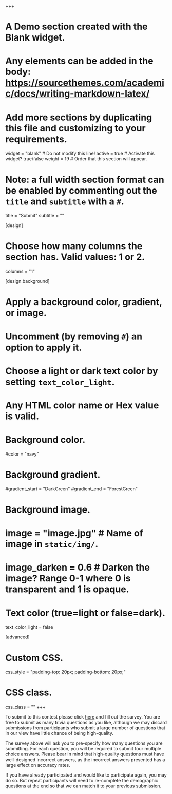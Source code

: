 +++
# A Demo section created with the Blank widget.
# Any elements can be added in the body: https://sourcethemes.com/academic/docs/writing-markdown-latex/
# Add more sections by duplicating this file and customizing to your requirements.

widget = "blank"  # Do not modify this line!
active = true  # Activate this widget? true/false
weight = 19  # Order that this section will appear.

# Note: a full width section format can be enabled by commenting out the `title` and `subtitle` with a `#`.
title = "Submit"
subtitle = ""

[design]
  # Choose how many columns the section has. Valid values: 1 or 2.
  columns = "1"

[design.background]
  # Apply a background color, gradient, or image.
  #   Uncomment (by removing `#`) an option to apply it.
  #   Choose a light or dark text color by setting `text_color_light`.
  #   Any HTML color name or Hex value is valid.

  # Background color.
  #color = "navy"

  # Background gradient.
  #gradient_start = "DarkGreen"
  #gradient_end = "ForestGreen"

  # Background image.
  # image = "image.jpg"  # Name of image in `static/img/`.
  # image_darken = 0.6  # Darken the image? Range 0-1 where 0 is transparent and 1 is opaque.

  # Text color (true=light or false=dark).
  text_color_light = false

[advanced]
 # Custom CSS.
 css_style = "padding-top: 20px; padding-bottom: 20px;"

 # CSS class.
 css_class = ""
+++


To submit to this contest please click [here](https://www.guidedtrack.com/programs/1hjukl2/run) and fill out the survey. You are free to submit as many trivia questions as you like, although we may discard submissions from participants who submit a large number of questions that in our view have little chance of being high-quality.

The survey above will ask you to pre-specify how many questions you are submitting. For each question, you will be required to submit four multiple choice answers. Please bear in mind that high-quality questions must have well-designed incorrect answers, as the incorrect answers presented has a large effect on accuracy rates.

If you have already participated and would like to participate again, you may do so. But repeat participants will need to re-complete the demographic questions at the end so that we can match it to your previous submission.
